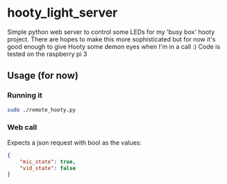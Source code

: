 # hooty_light_server

Simple python web server to control some LEDs for my 'busy box' hooty project. There are hopes to make this more sophisticated but for now it's good enough to give Hooty some demon eyes when I'm in a call :)
Code is tested on the raspberry pi 3

## Usage (for now)


### Running it
```bash
sudo ./remote_hooty.py
```

### Web call
Expects a json request with bool as the values:
```json
{
    "mic_state": true,
    "vid_state": false
}
```